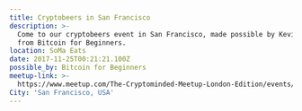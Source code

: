 ```yaml
---
title: Cryptobeers in San Francisco
description: >-
  Come to our cryptobeers event in San Francisco, made possible by Kevin Ting
  from Bitcoin for Beginners.
location: SoMa Eats
date: 2017-11-25T00:21:21.100Z
possible_by: Bitcoin for Beginners
meetup-link: >-
  https://www.meetup.com/The-Cryptominded-Meetup-London-Edition/events/244863174/
City: 'San Francisco, USA'
---
```


